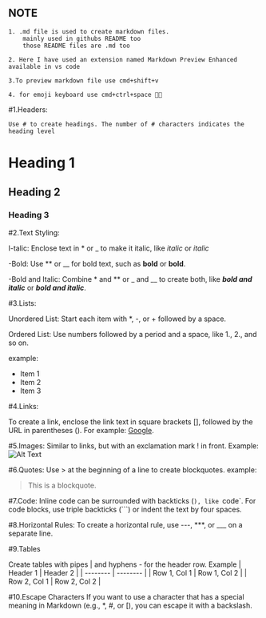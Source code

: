 ## NOTE

    1. .md file is used to create markdown files.
        mainly used in githubs README too
        those README files are .md too
    
    2. Here I have used an extension named Markdown Preview Enhanced available in vs code

    3.To preview markdown file use cmd+shift+v

    4. for emoji keyboard use cmd+ctrl+space 🌻🌻




#1.Headers:

    Use # to create headings. The number of # characters indicates the heading level

# Heading 1
## Heading 2
### Heading 3


#2.Text Styling:

I-talic: Enclose text in * or _ to make it italic, like *italic* or _italic_
    
-Bold: Use ** or __ for bold text, such as **bold** or __bold__.
    
-Bold and Italic: Combine * and ** or _ and __ to create both, like ***bold and italic*** or ___bold and italic___.


#3.Lists:

Unordered List: Start each item with *, -, or + followed by a space.

Ordered List: Use numbers followed by a period and a space, like 1., 2., and so on.

example:
- Item 1
- Item 2
- Item 3

#4.Links:

To create a link, enclose the link text in square brackets [], followed by the URL in parentheses (). For example: [Google](https://www.google.com).

#5.Images:
Similar to links, but with an exclamation mark ! in front. Example: ![Alt Text](image_url)

#6.Quotes:
Use > at the beginning of a line to create blockquotes.
example:
> This is a blockquote.


#7.Code:
Inline code can be surrounded with backticks (`), like `code`.
For code blocks, use triple backticks (```) or indent the text by four spaces.


#8.Horizontal Rules:
To create a horizontal rule, use ---, ***, or ___ on a separate line.


#9.Tables 

Create tables with pipes | and hyphens - for the header row. Example
| Header 1 | Header 2 |
| -------- | -------- |
| Row 1, Col 1 | Row 1, Col 2 |
| Row 2, Col 1 | Row 2, Col 2 |

#10.Escape Characters 
If you want to use a character that has a special meaning in Markdown (e.g., *, #, or [), you can escape it with a backslash.









